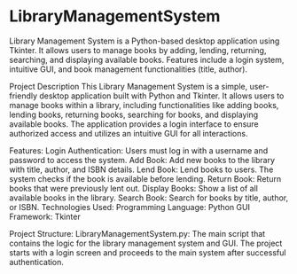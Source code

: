 # LibraryManagementSystem
Library Management System is a Python-based desktop application using Tkinter. It allows users to manage books by adding, lending, returning, searching, and displaying available books. Features include a login system, intuitive GUI, and book management functionalities (title, author).

Project Description
This Library Management System is a simple, user-friendly desktop application built with Python and Tkinter. It allows users to manage books within a library, including functionalities like adding books, lending books, returning books, searching for books, and displaying available books. The application provides a login interface to ensure authorized access and utilizes an intuitive GUI for all interactions.

Features:
Login Authentication: Users must log in with a username and password to access the system.
Add Book: Add new books to the library with title, author, and ISBN details.
Lend Book: Lend books to users. The system checks if the book is available before lending.
Return Book: Return books that were previously lent out.
Display Books: Show a list of all available books in the library.
Search Book: Search for books by title, author, or ISBN.
Technologies Used:
Programming Language: Python
GUI Framework: Tkinter

Project Structure:
LibraryManagementSystem.py: The main script that contains the logic for the library management system and GUI.
The project starts with a login screen and proceeds to the main system after successful authentication.
